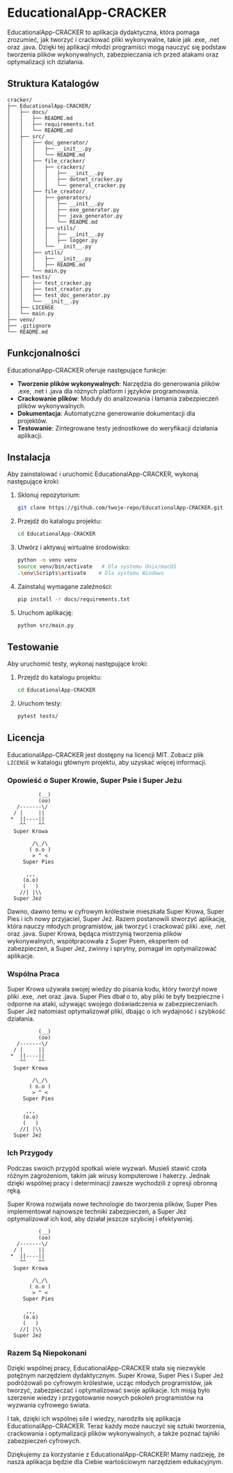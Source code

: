 
# EducationalApp-CRACKER

EducationalApp-CRACKER to aplikacja dydaktyczna, która pomaga zrozumieć, jak tworzyć i crackować pliki wykonywalne, takie jak .exe, .net oraz .java. Dzięki tej aplikacji młodzi programiści mogą nauczyć się podstaw tworzenia plików wykonywalnych, zabezpieczania ich przed atakami oraz optymalizacji ich działania. 

## Struktura Katalogów

```
cracker/
├── EducationalApp-CRACKER/
│   ├── docs/
│   │   ├── README.md
│   │   ├── requirements.txt
│   │   └── README.md
│   ├── src/
│   │   ├── doc_generator/
│   │   │   ├── __init__.py
│   │   │   └── README.md
│   │   ├── file_cracker/
│   │   │   ├── crackers/
│   │   │   │   ├── __init__.py
│   │   │   │   ├── dotnet_cracker.py
│   │   │   │   └── general_cracker.py
│   │   ├── file_creator/
│   │   │   ├── generators/
│   │   │   │   ├── __init__.py
│   │   │   │   ├── exe_generator.py
│   │   │   │   ├── java_generator.py
│   │   │   │   └── README.md
│   │   │   ├── utils/
│   │   │   │   ├── __init__.py
│   │   │   │   ├── logger.py
│   │   │   └── __init__.py
│   │   ├── utils/
│   │   │   ├── __init__.py
│   │   │   ├── README.md
│   │   └── main.py
│   ├── tests/
│   │   ├── test_cracker.py
│   │   ├── test_creator.py
│   │   ├── test_doc_generator.py
│   │   └── __init__.py
│   ├── LICENSE
│   └── main.py
├── venv/
├── .gitignore
└── README.md
```

## Funkcjonalności

EducationalApp-CRACKER oferuje następujące funkcje:

- **Tworzenie plików wykonywalnych**: Narzędzia do generowania plików .exe, .net i .java dla różnych platform i języków programowania.
- **Crackowanie plików**: Moduły do analizowania i łamania zabezpieczeń plików wykonywalnych.
- **Dokumentacja**: Automatyczne generowanie dokumentacji dla projektów.
- **Testowanie**: Zintegrowane testy jednostkowe do weryfikacji działania aplikacji.

## Instalacja

Aby zainstalować i uruchomić EducationalApp-CRACKER, wykonaj następujące kroki:

1. Sklonuj repozytorium:
   ```bash
   git clone https://github.com/twoje-repo/EducationalApp-CRACKER.git
   ```

2. Przejdź do katalogu projektu:
   ```bash
   cd EducationalApp-CRACKER
   ```

3. Utwórz i aktywuj wirtualne środowisko:
   ```bash
   python -m venv venv
   source venv/bin/activate   # Dla systemu Unix/macOS
   .\env\Scripts\activate    # Dla systemu Windows
   ```

4. Zainstaluj wymagane zależności:
   ```bash
   pip install -r docs/requirements.txt
   ```

5. Uruchom aplikację:
   ```bash
   python src/main.py
   ```

## Testowanie

Aby uruchomić testy, wykonaj następujące kroki:

1. Przejdź do katalogu projektu:
   ```bash
   cd EducationalApp-CRACKER
   ```

2. Uruchom testy:
   ```bash
   pytest tests/
   ```

## Licencja

EducationalApp-CRACKER jest dostępny na licencji MIT. Zobacz plik `LICENSE` w katalogu głównym projektu, aby uzyskać więcej informacji.


### Opowieść o Super Krowie, Super Psie i Super Jeżu

```
          (__)
          (oo)
   /-------\/  
  / |     ||   
 *  ||----||      
    ^^    ^^      
  Super Krowa    

        /\_/\  
       ( o.o ) 
        > ^ <  
     Super Pies   

      ,,,  
     (o.o) 
     (   )  
    //| |\\   
  Super Jeż  
```

Dawno, dawno temu w cyfrowym królestwie mieszkała Super Krowa, Super Pies i ich nowy przyjaciel, Super Jeż. Razem postanowili stworzyć aplikację, która nauczy młodych programistów, jak tworzyć i crackować pliki .exe, .net oraz .java. Super Krowa, będąca mistrzynią tworzenia plików wykonywalnych, współpracowała z Super Psem, ekspertem od zabezpieczeń, a Super Jeż, zwinny i sprytny, pomagał im optymalizować aplikacje.

### Wspólna Praca

Super Krowa używała swojej wiedzy do pisania kodu, który tworzył nowe pliki .exe, .net oraz .java. Super Pies dbał o to, aby pliki te były bezpieczne i odporne na ataki, używając swojego doświadczenia w zabezpieczeniach. Super Jeż natomiast optymalizował pliki, dbając o ich wydajność i szybkość działania.

```
          (__)
          (oo)
   /-------\/  
  / |     ||   
 *  ||----||      
    ^^    ^^      
  Super Krowa    

        /\_/\  
       ( o.o ) 
        > ^ <  
     Super Pies   

      ,,,  
     (o.o) 
     (   )  
    //| |\\   
  Super Jeż  
```

### Ich Przygody

Podczas swoich przygód spotkali wiele wyzwań. Musieli stawić czoła różnym zagrożeniom, takim jak wirusy komputerowe i hakerzy. Jednak dzięki wspólnej pracy i determinacji zawsze wychodzili z opresji obronną ręką. 

Super Krowa rozwijała nowe technologie do tworzenia plików, Super Pies implementował najnowsze techniki zabezpieczeń, a Super Jeż optymalizował ich kod, aby działał jeszcze szybciej i efektywniej.

```
          (__)
          (oo)
   /-------\/  
  / |     ||   
 *  ||----||      
    ^^    ^^      
  Super Krowa    

        /\_/\  
       ( o.o ) 
        > ^ <  
     Super Pies   

      ,,,  
     (o.o) 
     (   )  
    //| |\\   
  Super Jeż  
```

### Razem Są Niepokonani

Dzięki wspólnej pracy, EducationalApp-CRACKER stała się niezwykle potężnym narzędziem dydaktycznym. Super Krowa, Super Pies i Super Jeż podróżowali po cyfrowym królestwie, ucząc młodych programistów, jak tworzyć, zabezpieczać i optymalizować swoje aplikacje. Ich misją było szerzenie wiedzy i przygotowanie nowych pokoleń programistów na wyzwania cyfrowego świata.

I tak, dzięki ich wspólnej sile i wiedzy, narodziła się aplikacja EducationalApp-CRACKER. Teraz każdy może nauczyć się sztuki tworzenia, crackowania i optymalizacji plików wykonywalnych, a także poznać tajniki zabezpieczeń cyfrowych.

Dziękujemy za korzystanie z EducationalApp-CRACKER! Mamy nadzieję, że nasza aplikacja będzie dla Ciebie wartościowym narzędziem edukacyjnym.
